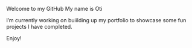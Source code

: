 Welcome to my GitHub
My name is Oti

I’m currently working on buiilding up my portfolio to showcase some fun projects I have completed.

Enjoy!

<!---
otionce/otionce is a ✨ special ✨ repository because its `README.md` (this file) appears on your GitHub profile.
You can click the Preview link to take a look at your changes.
--->
